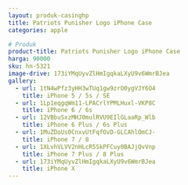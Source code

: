 ```yaml
---
layout: produk-casinghp
title: Patriots Punisher Logo iPhone Case
categories: apple

# Produk
product-title: Patriots Punisher Logo iPhone Case
harga: 90000
sku: hn-5321
image-drive: 173iYMqUyvZlHmIgqkaLXyU9v6WmrBJea
gallery:
  - url: 1tN4wPfz3yHH3wTUq1gw9zrO0ygVJY6O4
    title: iPhone 5 / 5s / SE
  - url: 1Lp1eqgqWm11-LPACrlYPMLHuxl-VKP8C
    title: iPhone 6 / 6s
  - url: 12VBbuSxzMHJ0mulRVU9EIlGLaaRp_Wlb
    title: iPhone 6 Plus / 6s Plus
  - url: 1MuZDoUs0CnxvUtFqfOvD-GLCAhlOmCJ-
    title: iPhone 7 / 8
  - url: 1XLvhVLVV2nHLcR5SkPFCuy0BAJjQvVnp
    title: iPhone 7 Plus / 8 Plus
  - url: 173iYMqUyvZlHmIgqkaLXyU9v6WmrBJea
    title: iPhone X
---
```

